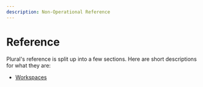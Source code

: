 ```yaml
---
description: Non-Operational Reference 
---
```


# Reference

Plural's reference is split up into a few sections. Here are short descriptions for what they are:

* [Workspaces]()

